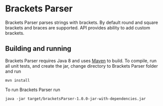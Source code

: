 # Brackets Parser

Brackets Parser parses strings with brackets. By default round and square brackets and braces are supported. API provides ability to add custom brackets.

## Building and running
Brackets Parser requires Java 8 and uses [Maven](https://maven.apache.org/) to build. 
To compile, run all unit tests, and create the jar, change directory to Brackets Parser folder and run

    mvn install

To run Brackets Parser run

	java -jar target/bracketsParser-1.0.0-jar-with-dependencies.jar	
